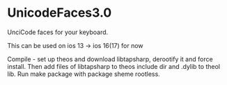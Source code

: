 # UnicodeFaces3.0
UnciCode faces for your keyboard.


This can be used on ios 13 -> ios 16(17) for now

Compile - set up theos and download libtapsharp, derootify it and force install. Then add files of libtapsharp to theos include dir and .dylib to theol lib. Run make package with package sheme rootless. 

